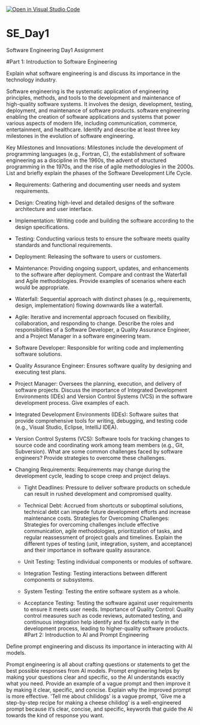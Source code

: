 [![Open in Visual Studio Code](https://classroom.github.com/assets/open-in-vscode-2e0aaae1b6195c2367325f4f02e2d04e9abb55f0b24a779b69b11b9e10269abc.svg)](https://classroom.github.com/online_ide?assignment_repo_id=15565822&assignment_repo_type=AssignmentRepo)
# SE_Day1
Software Engineering Day1 Assignment

#Part 1: Introduction to Software Engineering

Explain what software engineering is and discuss its importance in the technology industry.


Software engineering is the systematic application of engineering principles, methods, and tools to the development and maintenance of high-quality software systems. It involves the design, development, testing, deployment, and maintenance of software products.
software engineering enabling the creation of software applications and systems that power various aspects of modern life, including communication, commerce, entertainment, and healthcare.
Identify and describe at least three key milestones in the evolution of software engineering.


Key Milestones and Innovations: Milestones include the development of programming languages (e.g., Fortran, C), the establishment of software engineering as a discipline in the 1960s, the advent of structured programming in the 1970s, and the rise of agile methodologies in the 2000s.
List and briefly explain the phases of the Software Development Life Cycle.


  - Requirements: Gathering and documenting user needs and system requirements.
  - Design: Creating high-level and detailed designs of the software architecture and user interface.
  - Implementation: Writing code and building the software according to the design specifications.
  - Testing: Conducting various tests to ensure the software meets quality standards and functional requirements.
  - Deployment: Releasing the software to users or customers.
  - Maintenance: Providing ongoing support, updates, and enhancements to the software after deployment.
Compare and contrast the Waterfall and Agile methodologies. Provide examples of scenarios where each would be appropriate.


  - Waterfall: Sequential approach with distinct phases (e.g., requirements, design, implementation) flowing downwards like a waterfall.
  - Agile: Iterative and incremental approach focused on flexibility, collaboration, and responding to change.
Describe the roles and responsibilities of a Software Developer, a Quality Assurance Engineer, and a Project Manager in a software engineering team.


  - Software Developer: Responsible for writing code and implementing software solutions.
  - Quality Assurance Engineer: Ensures software quality by designing and executing test plans.
  - Project Manager: Oversees the planning, execution, and delivery of software projects.
Discuss the importance of Integrated Development Environments (IDEs) and Version Control Systems (VCS) in the software development process. Give examples of each.


  - Integrated Development Environments (IDEs): Software suites that provide comprehensive tools for writing, debugging, and testing code (e.g., Visual Studio, Eclipse, IntelliJ IDEA).
  - Version Control Systems (VCS): Software tools for tracking changes to source code and coordinating work among team members (e.g., Git, Subversion).
What are some common challenges faced by software engineers? Provide strategies to overcome these challenges.


- Changing Requirements: Requirements may change during the development cycle, leading to scope creep and project delays.
  - Tight Deadlines: Pressure to deliver software products on schedule can result in rushed development and compromised quality.
  - Technical Debt: Accrued from shortcuts or suboptimal solutions, technical debt can impede future development efforts and increase maintenance costs.
Strategies for Overcoming Challenges: Strategies for overcoming challenges include effective communication, agile methodologies, prioritization of tasks, and regular reassessment of project goals and timelines.
Explain the different types of testing (unit, integration, system, and acceptance) and their importance in software quality assurance.


  - Unit Testing: Testing individual components or modules of software.
  - Integration Testing: Testing interactions between different components or subsystems.
  - System Testing: Testing the entire software system as a whole.
  - Acceptance Testing: Testing the software against user requirements to ensure it meets user needs.
Importance of Quality Control: Quality control measures such as code reviews, automated testing, and continuous integration help identify and fix defects early in the development process, leading to higher-quality software products.
#Part 2: Introduction to AI and Prompt Engineering


Define prompt engineering and discuss its importance in interacting with AI models.


Prompt engineering is all about crafting questions or statements to get the best possible responses from AI models. 
Prompt engineering helps by making your questions clear and specific, so the AI understands exactly what you need.
Provide an example of a vague prompt and then improve it by making it clear, specific, and concise. Explain why the improved prompt is more effective.
'Tell me about chilidogs' is a vague prompt, 'Give me a step-by-step recipe for making a cheese chilidog' is a well-engineered prompt because it’s clear, concise, and specific, keywords that guide the AI towards the kind of response you want.
